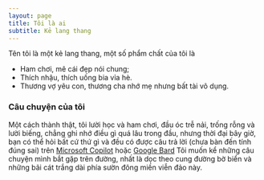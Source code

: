 ```yaml
---
layout: page
title: Tôi là ai
subtitle: Kẻ lang thang
---
```


Tên tôi là một kẻ lang thang, một số phẩm chất của tôi là
- Ham chơi, mê cái đẹp nói chung;
- Thích nhậu, thích uống bia vỉa hè.
- Thương vợ yêu con, thương cha nhớ mẹ nhưng bất tài vô dụng.

### Câu chuyện của tôi
Một cách thành thật, tôi lười học và ham chơi, đầu óc trễ nải, trống rỗng và lười biếng, chẳng ghi nhớ điều gì quá lâu trong đầu, nhưng thời đại bây giờ, bạn có thể hỏi bất cứ thứ gì và đều có được câu trả lời (chưa bàn đến tính đúng sai) trên [Microsoft Copilot](https://copilot.microsoft.com/) hoặc [Google Bard](https://gemini.google.com/)
Tôi muốn kể những câu chuyện mình bắt gặp trên đường, nhất là dọc theo cung đường bờ biển và những bãi cát trắng dài phía sườn đông miền viễn đảo này.

